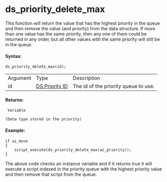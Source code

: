 # ds_priority_delete_max

This function will return the value that has the highest priority in the
queue and then remove the value (and priority) from the data structure.
If more than one value has the same priority, then any one of them could
be returned in any order, but all other values with the same priority
will still be in the queue.

#### Syntax:

``` gml
ds_priority_delete_max(id);
```

|          |                                                                                                                               |                                      |
|----------|-------------------------------------------------------------------------------------------------------------------------------|--------------------------------------|
| Argument | Type                                                                                                                          | Description                          |
| id       |  [DS Priority ID](../../../../../GameMaker_Language/GML_Reference/Data_Structures/DS_Priority_Queues/ds_priority_create)  | The id of the priority queue to use. |

#### Returns:

``` gml
 Variable

(Data type stored in the priority)
```

#### Example:

``` gml
if ai_move
{
    script_execute(ds_priority_delete_max(ai_priority));
}
```

The above code checks an instance variable and if it returns true it
will execute a script indexed in the priority queue with the highest
priority value and then remove that script from the queue.

